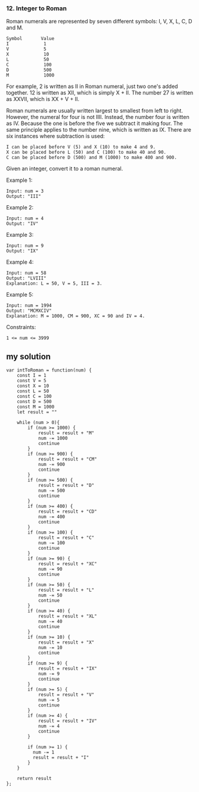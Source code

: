 ### 12. Integer to Roman  

Roman numerals are represented by seven different symbols: I, V, X, L, C, D and M.  

```
Symbol       Value
I             1
V             5
X             10
L             50
C             100
D             500
M             1000
```

For example, 2 is written as II in Roman numeral, just two one's added together. 12 is written as XII, which is simply X + II. The number 27 is written as XXVII, which is XX + V + II.  

Roman numerals are usually written largest to smallest from left to right. However, the numeral for four is not IIII. Instead, the number four is written as IV. Because the one is before the five we subtract it making four. The same principle applies to the number nine, which is written as IX. There are six instances where subtraction is used:  

    I can be placed before V (5) and X (10) to make 4 and 9.   
    X can be placed before L (50) and C (100) to make 40 and 90.  
    C can be placed before D (500) and M (1000) to make 400 and 900.  

Given an integer, convert it to a roman numeral.  

Example 1:  
```
Input: num = 3
Output: "III"
```
Example 2:
```
Input: num = 4
Output: "IV"
```
Example 3:
```
Input: num = 9
Output: "IX"
```
Example 4:
```
Input: num = 58
Output: "LVIII"
Explanation: L = 50, V = 5, III = 3.
```
Example 5:
```
Input: num = 1994
Output: "MCMXCIV"
Explanation: M = 1000, CM = 900, XC = 90 and IV = 4.
```
 
Constraints:

    1 <= num <= 3999



## my solution

```
var intToRoman = function(num) {
    const I = 1
    const V = 5
    const X = 10
    const L = 50
    const C = 100
    const D = 500
    const M = 1000
    let result = ""
    
    while (num > 0){
        if (num >= 1000) {
            result = result + "M"
            num -= 1000
            continue
        }
        if (num >= 900) {
            result = result + "CM"
            num -= 900
            continue
        }
        if (num >= 500) {
            result = result + "D"
            num -= 500
            continue
        }
        if (num >= 400) {
            result = result + "CD"
            num -= 400
            continue
        } 
        if (num >= 100) {
            result = result + "C"
            num -= 100
            continue
        }
        if (num >= 90) {
            result = result + "XC"
            num -= 90
            continue
        }
        if (num >= 50) {
            result = result + "L"
            num -= 50
            continue
        }
        if (num >= 40) {
            result = result + "XL"
            num -= 40
            continue
        } 
        if (num >= 10) {
            result = result + "X"
            num -= 10
            continue
        }
        if (num >= 9) {
            result = result + "IX"
            num -= 9
            continue
        }
        if (num >= 5) {
            result = result + "V"
            num -= 5
            continue
        }
        if (num >= 4) {
            result = result + "IV"
            num -= 4
            continue
        } 
        
        if (num >= 1) {
          num -= 1
          result = result + "I"  
        }  
    }
    
    return result
};
```
